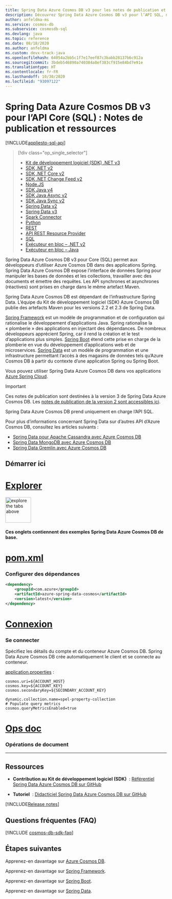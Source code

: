 ```yaml
---
title: Spring Data Azure Cosmos DB v3 pour les notes de publication et les ressources de l’API SQL
description: Découvrez Spring Data Azure Cosmos DB v3 pour l’API SQL, notamment les dates de mise en production, les dates de mise hors service et les modifications apportées entre chaque version du Kit de développement logiciel (SDK) Java asynchrone SQL Azure Cosmos DB.
author: anfeldma-ms
ms.service: cosmos-db
ms.subservice: cosmosdb-sql
ms.devlang: java
ms.topic: reference
ms.date: 08/18/2020
ms.author: anfeldma
ms.custom: devx-track-java
ms.openlocfilehash: 64054a2bb5c1f7e17eef87c3babb28137b6c912a
ms.sourcegitcommit: 3bdeb546890a740384a8ef383cf915e84bd7e91e
ms.translationtype: HT
ms.contentlocale: fr-FR
ms.lasthandoff: 10/30/2020
ms.locfileid: "93097122"
---
```

# <a name="spring-data-azure-cosmos-db-v3-for-core-sql-api-release-notes-and-resources"></a>Spring Data Azure Cosmos DB v3 pour l’API Core (SQL) : Notes de publication et ressources
[!INCLUDE[appliesto-sql-api](includes/appliesto-sql-api.md)]

> [!div class="op_single_selector"]
> * [Kit de développement logiciel (SDK) .NET v3](sql-api-sdk-dotnet-standard.md)
> * [SDK .NET v2](sql-api-sdk-dotnet.md)
> * [SDK .NET Core v2](sql-api-sdk-dotnet-core.md)
> * [SDK .NET Change Feed v2](sql-api-sdk-dotnet-changefeed.md)
> * [Node.JS](sql-api-sdk-node.md)
> * [SDK Java v4](sql-api-sdk-java-v4.md)
> * [SDK Java Async v2](sql-api-sdk-async-java.md)
> * [SDK Java Sync v2](sql-api-sdk-java.md)
> * [Spring Data v2](sql-api-sdk-java-spring-v2.md)
> * [Spring Data v3](sql-api-sdk-java-spring-v3.md)
> * [Spark Connector](sql-api-sdk-java-spark.md)
> * [Python](sql-api-sdk-python.md)
> * [REST](/rest/api/cosmos-db/)
> * [API REST Resource Provider](/rest/api/cosmos-db-resource-provider/)
> * [SQL](./sql-query-getting-started.md)
> * [Exécuteur en bloc – .NET v2](sql-api-sdk-bulk-executor-dot-net.md)
> * [Exécuteur en bloc – Java](sql-api-sdk-bulk-executor-java.md)

Spring Data Azure Cosmos DB v3 pour Core (SQL) permet aux développeurs d’utiliser Azure Cosmos DB dans des applications Spring. Spring Data Azure Cosmos DB expose l’interface de données Spring pour manipuler les bases de données et les collections, travailler avec des documents et émettre des requêtes. Les API synchrones et asynchrones (réactives) sont prises en charge dans le même artefact Maven. 

Spring Data Azure Cosmos DB est dépendant de l’infrastructure Spring Data. L’équipe du Kit de développement logiciel (SDK) Azure Cosmos DB publie des artefacts Maven pour les versions 2.2 et 2.3 de Spring Data.

[Spring Framework](https://spring.io/projects/spring-framework) est un modèle de programmation et de configuration qui rationalise le développement d’applications Java. Spring rationalise la « plomberie » des applications en injectant des dépendances. De nombreux développeurs apprécient Spring, car il rend la création et le test d’applications plus simples. [Spring Boot](https://spring.io/projects/spring-boot) étend cette prise en charge de la plomberie en vue du développement d’applications web et de microservices. [Spring Data](https://spring.io/projects/spring-data) est un modèle de programmation et une infrastructure permettant l’accès à des magasins de données tels qu’Azure Cosmos DB à partir du contexte d’une application Spring ou Spring Boot. 

Vous pouvez utiliser Spring Data Azure Cosmos DB dans vos applications [Azure Spring Cloud](https://azure.microsoft.com/services/spring-cloud/).

> [!IMPORTANT]  
> Ces notes de publication sont destinées à la version 3 de Spring Data Azure Cosmos DB. Les [notes de publication de la version 2 sont accessibles ici](sql-api-sdk-java-spring-v2.md). 
>
> Spring Data Azure Cosmos DB prend uniquement en charge l’API SQL.
>
> Pour plus d’informations concernant Spring Data sur d’autres API d’Azure Cosmos DB, consultez les articles suivants :
> * [Spring Data pour Apache Cassandra avec Azure Cosmos DB](/azure/developer/java/spring-framework/configure-spring-data-apache-cassandra-with-cosmos-db)
> * [Spring Data MongoDB avec Azure Cosmos DB](/azure/developer/java/spring-framework/configure-spring-data-mongodb-with-cosmos-db)
> * [Spring Data Gremlin avec Azure Cosmos DB](/azure/developer/java/spring-framework/configure-spring-data-gremlin-java-app-with-cosmos-db)
>

## <a name="start-here"></a>Démarrer ici

# <a name="explore"></a>[Explorer](#tab/explore)

<img src="media/sql-api-sdk-java-spring-v3/up-arrow.png" alt="explore the tabs above" width="80"/>

#### <a name="these-tabs-contain-basic-spring-data-azure-cosmos-db-samples"></a>Ces onglets contiennent des exemples Spring Data Azure Cosmos DB de base.

# <a name="pomxml"></a>[pom.xml](#tab/pom)

### <a name="configure-dependencies"></a>Configurer des dépendances

  ```xml
  <dependency>
      <groupId>com.azure</groupId>
      <artifactId>azure-spring-data-cosmos</artifactId>
      <version>latest</version>
  </dependency>
  ```

# <a name="connect"></a>[Connexion](#tab/connect)

### <a name="connect"></a>Se connecter

Spécifiez les détails du compte et du conteneur Azure Cosmos DB. Spring Data Azure Cosmos DB crée automatiquement le client et se connecte au conteneur.

[application.properties](https://github.com/Azure-Samples/azure-spring-data-cosmos-java-sql-api-getting-started/blob/main/azure-spring-data-cosmos-java-getting-started/src/main/resources/application.properties) :
```
cosmos.uri=${ACCOUNT_HOST}
cosmos.key=${ACCOUNT_KEY}
cosmos.secondaryKey=${SECONDARY_ACCOUNT_KEY}

dynamic.collection.name=spel-property-collection
# Populate query metrics
cosmos.queryMetricsEnabled=true
```

# <a name="doc-ops"></a>[Ops doc](#tab/docs)

### <a name="document-operations"></a>Opérations de document

---

## <a name="resources"></a>Ressources

* **Contribution au Kit de développement logiciel (SDK)**  : [Référentiel Spring Data Azure Cosmos DB sur GitHub](https://github.com/Azure/azure-sdk-for-java/tree/master/sdk/cosmos/azure-spring-data-cosmos)

* **Tutoriel**  : [Didacticiel Spring Data Azure Cosmos DB sur GitHub](https://github.com/Azure-Samples/azure-spring-data-cosmos-java-sql-api-getting-started) 

[!INCLUDE[Release notes](~/azure-sdk-for-java-cosmos-db/sdk/cosmos/azure-spring-data-cosmos/CHANGELOG.md)]

## <a name="faq"></a>Questions fréquentes (FAQ)

[!INCLUDE [cosmos-db-sdk-faq](../../includes/cosmos-db-sdk-faq.md)]

## <a name="next-steps"></a>Étapes suivantes

Apprenez-en davantage sur [Azure Cosmos DB](https://azure.microsoft.com/services/cosmos-db/).

Apprenez-en davantage sur [Spring Framework](https://spring.io/projects/spring-framework).

Apprenez-en davantage sur [Spring Boot](https://spring.io/projects/spring-boot).

Apprenez-en davantage sur [Spring Data](https://spring.io/projects/spring-data).